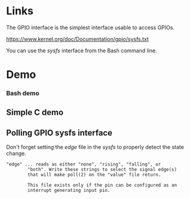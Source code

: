 # Links

The GPIO interface is the simplest interface usable to access GPIOs.

https://www.kernel.org/doc/Documentation/gpio/sysfs.txt

You can use the *sysfs* interface from the Bash command line.

# Demo

### Bash demo

## Simple C demo

## Polling GPIO sysfs interface

Don't forget setting the *edge* file in the *sysfs* to properly detect the state change.

```
"edge" ... reads as either "none", "rising", "falling", or
		"both". Write these strings to select the signal edge(s)
		that will make poll(2) on the "value" file return.

		This file exists only if the pin can be configured as an
		interrupt generating input pin.
```